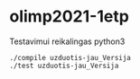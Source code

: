 # olimp2021-1etp
Testavimui reikalingas python3
```console
./compile uzduotis-jau_Versija
./test uzduotis-jau_Versija
```
